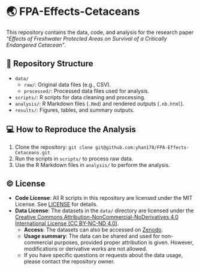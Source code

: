 # 🌏 FPA-Effects-Cetaceans

This repository contains the data, code, and analysis for the research paper _"Effects of Freshwater Protected Areas on Survival of a Critically Endangered Cetacean"_.

## 📖 Repository Structure

- `data/`
  - `raw/`: Original data files (e.g., CSV).
  - `processed/`: Processed data files used for analysis.
- `scripts/`: R scripts for data cleaning and processing.
- `analysis/`: R Markdown files (`.Rmd`) and rendered outputs (`.nb.html`).
- `results/`: Figures, tables, and summary outputs.

## 💻 How to Reproduce the Analysis
1. Clone the repository: `git clone git@github.com:yhan178/FPA-Effects-Cetaceans.git`
2. Run the scripts in `scripts/` to process raw data.
3. Use the R Markdown files in `analysis/` to perform the analysis.

## ©️ License
- **Code License**: All R scripts in this repository are licensed under the MIT License. See [LICENSE](https://github.com/yhan178/FPA-Effects-Cetaceans/blob/main/LICENSE) for details.
- **Data License**: The datasets in the `data/` directory are licensed under the [Creative Commons Attribution-NonCommercial-NoDerivatives 4.0 International License (CC BY-NC-ND 4.0)](https://creativecommons.org/licenses/by-nc-nd/4.0/).
  - **Access**: The datasets can also be accessed on [Zenodo](#).
  - **Usage summary**: The data can be shared and used for non-commercial purposes, provided proper attribution is given. However, modifications or derivative works are not allowed.
  - If you have specific questions or requests about the data usage, please contact the repository owner.
